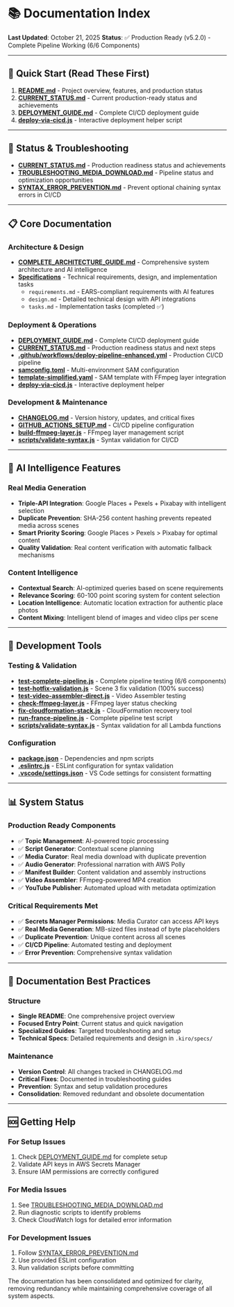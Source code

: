 # 📚 Documentation Index

**Last Updated**: October 21, 2025
**Status**: ✅ Production Ready (v5.2.0) - Complete Pipeline Working (6/6 Components)

---

## 🎯 Quick Start (Read These First)

1. **[README.md](README.md)** - Project overview, features, and production status
2. **[CURRENT_STATUS.md](CURRENT_STATUS.md)** - Current production-ready status and achievements
3. **[DEPLOYMENT_GUIDE.md](DEPLOYMENT_GUIDE.md)** - Complete CI/CD deployment guide
4. **[deploy-via-cicd.js](deploy-via-cicd.js)** - Interactive deployment helper script

---

## 🚨 Status & Troubleshooting

- **[CURRENT_STATUS.md](CURRENT_STATUS.md)** - Production readiness status and achievements
- **[TROUBLESHOOTING_MEDIA_DOWNLOAD.md](TROUBLESHOOTING_MEDIA_DOWNLOAD.md)** - Pipeline status and optimization opportunities
- **[SYNTAX_ERROR_PREVENTION.md](SYNTAX_ERROR_PREVENTION.md)** - Prevent optional chaining syntax errors in CI/CD

---

## 📋 Core Documentation

### Architecture & Design
- **[COMPLETE_ARCHITECTURE_GUIDE.md](COMPLETE_ARCHITECTURE_GUIDE.md)** - Comprehensive system architecture and AI intelligence
- **[Specifications](.kiro/specs/real-media-generation/)** - Technical requirements, design, and implementation tasks
  - `requirements.md` - EARS-compliant requirements with AI features
  - `design.md` - Detailed technical design with API integrations
  - `tasks.md` - Implementation tasks (completed ✅)

### Deployment & Operations
- **[DEPLOYMENT_GUIDE.md](DEPLOYMENT_GUIDE.md)** - Complete CI/CD deployment guide
- **[CURRENT_STATUS.md](CURRENT_STATUS.md)** - Production readiness status and next steps
- **[.github/workflows/deploy-pipeline-enhanced.yml](.github/workflows/deploy-pipeline-enhanced.yml)** - Production CI/CD pipeline
- **[samconfig.toml](samconfig.toml)** - Multi-environment SAM configuration
- **[template-simplified.yaml](template-simplified.yaml)** - SAM template with FFmpeg layer integration
- **[deploy-via-cicd.js](deploy-via-cicd.js)** - Interactive deployment helper

### Development & Maintenance
- **[CHANGELOG.md](CHANGELOG.md)** - Version history, updates, and critical fixes
- **[GITHUB_ACTIONS_SETUP.md](GITHUB_ACTIONS_SETUP.md)** - CI/CD pipeline configuration
- **[build-ffmpeg-layer.js](build-ffmpeg-layer.js)** - FFmpeg layer management script
- **[scripts/validate-syntax.js](scripts/validate-syntax.js)** - Syntax validation for CI/CD

---

## 🧠 AI Intelligence Features

### Real Media Generation
- **Triple-API Integration**: Google Places + Pexels + Pixabay with intelligent selection
- **Duplicate Prevention**: SHA-256 content hashing prevents repeated media across scenes
- **Smart Priority Scoring**: Google Places > Pexels > Pixabay for optimal content
- **Quality Validation**: Real content verification with automatic fallback mechanisms

### Content Intelligence
- **Contextual Search**: AI-optimized queries based on scene requirements
- **Relevance Scoring**: 60-100 point scoring system for content selection
- **Location Intelligence**: Automatic location extraction for authentic place photos
- **Content Mixing**: Intelligent blend of images and video clips per scene

---

## 🔧 Development Tools

### Testing & Validation
- **[test-complete-pipeline.js](test-complete-pipeline.js)** - Complete pipeline testing (6/6 components)
- **[test-hotfix-validation.js](test-hotfix-validation.js)** - Scene 3 fix validation (100% success)
- **[test-video-assembler-direct.js](test-video-assembler-direct.js)** - Video Assembler testing
- **[check-ffmpeg-layer.js](check-ffmpeg-layer.js)** - FFmpeg layer status checking
- **[fix-cloudformation-stack.js](fix-cloudformation-stack.js)** - CloudFormation recovery tool
- **[run-france-pipeline.js](run-france-pipeline.js)** - Complete pipeline test script
- **[scripts/validate-syntax.js](scripts/validate-syntax.js)** - Syntax validation for all Lambda functions

### Configuration
- **[package.json](package.json)** - Dependencies and npm scripts
- **[.eslintrc.js](.eslintrc.js)** - ESLint configuration for syntax validation
- **[.vscode/settings.json](.vscode/settings.json)** - VS Code settings for consistent formatting

---

## 📊 System Status

### Production Ready Components
- ✅ **Topic Management**: AI-powered topic processing
- ✅ **Script Generator**: Contextual scene planning
- ✅ **Media Curator**: Real media download with duplicate prevention
- ✅ **Audio Generator**: Professional narration with AWS Polly
- ✅ **Manifest Builder**: Content validation and assembly instructions
- ✅ **Video Assembler**: FFmpeg-powered MP4 creation
- ✅ **YouTube Publisher**: Automated upload with metadata optimization

### Critical Requirements Met
- ✅ **Secrets Manager Permissions**: Media Curator can access API keys
- ✅ **Real Media Generation**: MB-sized files instead of byte placeholders
- ✅ **Duplicate Prevention**: Unique content across all scenes
- ✅ **CI/CD Pipeline**: Automated testing and deployment
- ✅ **Error Prevention**: Comprehensive syntax validation

---

## 🎯 Documentation Best Practices

### Structure
- **Single README**: One comprehensive project overview
- **Focused Entry Point**: Current status and quick navigation
- **Specialized Guides**: Targeted troubleshooting and setup
- **Technical Specs**: Detailed requirements and design in `.kiro/specs/`

### Maintenance
- **Version Control**: All changes tracked in CHANGELOG.md
- **Critical Fixes**: Documented in troubleshooting guides
- **Prevention**: Syntax and setup validation procedures
- **Consolidation**: Removed redundant and obsolete documentation

---

## 🆘 Getting Help

### For Setup Issues
1. Check [DEPLOYMENT_GUIDE.md](DEPLOYMENT_GUIDE.md) for complete setup
2. Validate API keys in AWS Secrets Manager
3. Ensure IAM permissions are correctly configured

### For Media Issues
1. See [TROUBLESHOOTING_MEDIA_DOWNLOAD.md](TROUBLESHOOTING_MEDIA_DOWNLOAD.md)
2. Run diagnostic scripts to identify problems
3. Check CloudWatch logs for detailed error information

### For Development Issues
1. Follow [SYNTAX_ERROR_PREVENTION.md](SYNTAX_ERROR_PREVENTION.md)
2. Use provided ESLint configuration
3. Run validation scripts before committing

The documentation has been consolidated and optimized for clarity, removing redundancy while maintaining comprehensive coverage of all system aspects.
